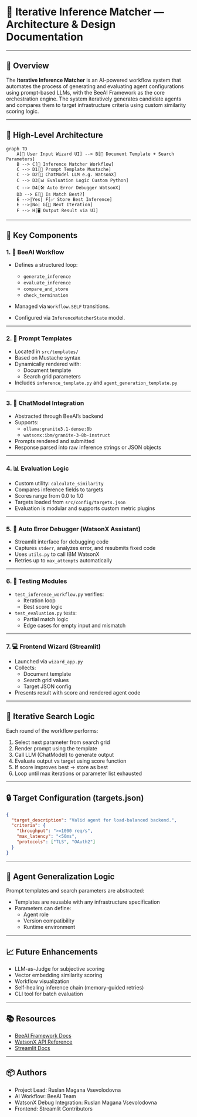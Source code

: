 # 📘 Iterative Inference Matcher — Architecture & Design Documentation

---

## 🧠 Overview

The **Iterative Inference Matcher** is an AI-powered workflow system that automates the process of generating and evaluating agent configurations using prompt-based LLMs, with the BeeAI Framework as the core orchestration engine. The system iteratively generates candidate agents and compares them to target infrastructure criteria using custom similarity scoring logic.

---

## 📐 High-Level Architecture

```mermaid
graph TD
    A[🧑 User Input Wizard UI] --> B[📝 Document Template + Search Parameters]
    B --> C[🔄 Inference Matcher Workflow]
    C --> D1[🧩 Prompt Template Mustache]
    C --> D2[🤖 ChatModel LLM e.g. WatsonX]
    C --> D3[📊 Evaluation Logic Custom Python]
    C --> D4[🛠 Auto Error Debugger WatsonX]
    D3 --> E[🎯 Is Match Best?]
    E -->|Yes| F[✅ Store Best Inference]
    E -->|No| G[🔁 Next Iteration]
    F --> H[🖥 Output Result via UI]
```

---

## 🧱 Key Components

### 1. 🧭 BeeAI Workflow

- Defines a structured loop:
  - `generate_inference`
  - `evaluate_inference`
  - `compare_and_store`
  - `check_termination`

- Managed via `Workflow.SELF` transitions.
- Configured via `InferenceMatcherState` model.

---

### 2. 🧠 Prompt Templates

- Located in `src/templates/`
- Based on Mustache syntax
- Dynamically rendered with:
  - Document template
  - Search grid parameters
- Includes `inference_template.py` and `agent_generation_template.py`

---

### 3. 🤖 ChatModel Integration

- Abstracted through BeeAI’s backend
- Supports:
  - `ollama:granite3.1-dense:8b`
  - `watsonx:ibm/granite-3-8b-instruct`
- Prompts rendered and submitted
- Response parsed into raw inference strings or JSON objects

---

### 4. 📊 Evaluation Logic

- Custom utility: `calculate_similarity`
- Compares inference fields to targets
- Scores range from 0.0 to 1.0
- Targets loaded from `src/config/targets.json`
- Evaluation is modular and supports custom metric plugins

---

### 5. 🧰 Auto Error Debugger (WatsonX Assistant)

- Streamlit interface for debugging code
- Captures `stderr`, analyzes error, and resubmits fixed code
- Uses `utils.py` to call IBM WatsonX
- Retries up to `max_attempts` automatically

---

### 6. 🧪 Testing Modules

- `test_inference_workflow.py` verifies:
  - Iteration loop
  - Best score logic
- `test_evaluation.py` tests:
  - Partial match logic
  - Edge cases for empty input and mismatch

---

### 7. 💻 Frontend Wizard (Streamlit)

- Launched via `wizard_app.py`
- Collects:
  - Document template
  - Search grid values
  - Target JSON config
- Presents result with score and rendered agent code

---

## 🔄 Iterative Search Logic

Each round of the workflow performs:

1. Select next parameter from search grid
2. Render prompt using the template
3. Call LLM (ChatModel) to generate output
4. Evaluate output vs target using score function
5. If score improves best → store as best
6. Loop until max iterations or parameter list exhausted

---

## 🔒 Target Configuration (targets.json)

```json
{
  "target_description": "Valid agent for load-balanced backend.",
  "criteria": {
    "throughput": ">=1000 req/s",
    "max_latency": "<50ms",
    "protocols": ["TLS", "OAuth2"]
  }
}
```

---

## 🧠 Agent Generalization Logic

Prompt templates and search parameters are abstracted:

- Templates are reusable with any infrastructure specification
- Parameters can define:
  - Agent role
  - Version compatibility
  - Runtime environment

---

## 📈 Future Enhancements

- LLM-as-Judge for subjective scoring
- Vector embedding similarity scoring
- Workflow visualization
- Self-healing inference chain (memory-guided retries)
- CLI tool for batch evaluation

---

## 📚 Resources

- [BeeAI Framework Docs](https://beeai.dev)
- [WatsonX API Reference](https://cloud.ibm.com/docs/watsonx)
- [Streamlit Docs](https://docs.streamlit.io)

---

## 📦 Authors

- Project Lead: Ruslan Magana Vsevolodovna
- AI Workflow: BeeAI Team
- WatsonX Debug Integration: Ruslan Magana Vsevolodovna
- Frontend: Streamlit Contributors

